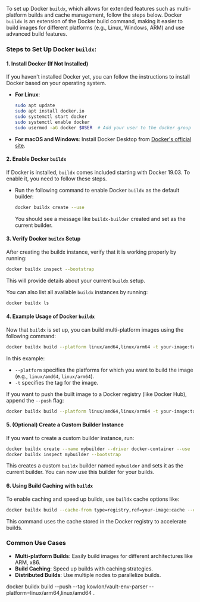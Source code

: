 To set up Docker `buildx`, which allows for extended features such as multi-platform builds and cache management, follow the steps below. Docker `buildx` is an extension of the Docker build command, making it easier to build images for different platforms (e.g., Linux, Windows, ARM) and use advanced build features.

### Steps to Set Up Docker `buildx`:

#### 1. Install Docker (If Not Installed)
If you haven't installed Docker yet, you can follow the instructions to install Docker based on your operating system.

- **For Linux**:
  ```bash
  sudo apt update
  sudo apt install docker.io
  sudo systemctl start docker
  sudo systemctl enable docker
  sudo usermod -aG docker $USER  # Add your user to the docker group
  ```

- **For macOS and Windows**:
  Install Docker Desktop from [Docker's official site](https://www.docker.com/products/docker-desktop/).

#### 2. Enable Docker `buildx`
If Docker is installed, `buildx` comes included starting with Docker 19.03. To enable it, you need to follow these steps.

- Run the following command to enable Docker `buildx` as the default builder:
  ```bash
  docker buildx create --use
  ```

  You should see a message like `buildx-builder` created and set as the current builder.

#### 3. Verify Docker `buildx` Setup
After creating the buildx instance, verify that it is working properly by running:

```bash
docker buildx inspect --bootstrap
```

This will provide details about your current `buildx` setup.

You can also list all available `buildx` instances by running:

```bash
docker buildx ls
```

#### 4. Example Usage of Docker `buildx`
Now that `buildx` is set up, you can build multi-platform images using the following command:

```bash
docker buildx build --platform linux/amd64,linux/arm64 -t your-image:tag .
```

In this example:
- `--platform` specifies the platforms for which you want to build the image (e.g., `linux/amd64`, `linux/arm64`).
- `-t` specifies the tag for the image.

If you want to push the built image to a Docker registry (like Docker Hub), append the `--push` flag:

```bash
docker buildx build --platform linux/amd64,linux/arm64 -t your-image:tag --push .
```

#### 5. (Optional) Create a Custom Builder Instance
If you want to create a custom builder instance, run:

```bash
docker buildx create --name mybuilder --driver docker-container --use
docker buildx inspect mybuilder --bootstrap
```

This creates a custom `buildx` builder named `mybuilder` and sets it as the current builder. You can now use this builder for your builds.

#### 6. Using Build Caching with `buildx`
To enable caching and speed up builds, use `buildx` cache options like:

```bash
docker buildx build --cache-from type=registry,ref=your-image:cache --cache-to type=inline --platform linux/amd64 -t your-image:tag .
```

This command uses the cache stored in the Docker registry to accelerate builds.

### Common Use Cases
- **Multi-platform Builds**: Easily build images for different architectures like ARM, x86.
- **Build Caching**: Speed up builds with caching strategies.
- **Distributed Builds**: Use multiple nodes to parallelize builds.



docker buildx build --push --tag kowlon/vault-env-parser --platform=linux/arm64,linux/amd64 .